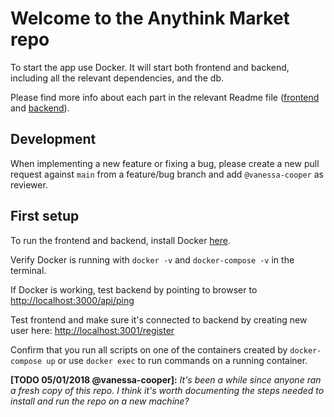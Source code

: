 # Welcome to the Anythink Market repo

To start the app use Docker. It will start both frontend and backend, including all the relevant dependencies, and the db.

Please find more info about each part in the relevant Readme file ([frontend](frontend/readme.md) and [backend](backend/README.md)).

## Development

When implementing a new feature or fixing a bug, please create a new pull request against `main` from a feature/bug branch and add `@vanessa-cooper` as reviewer.

## First setup
To run the frontend and backend, install Docker [here](https://docs.docker.com/get-docker/).

Verify Docker is running with ```docker -v``` and ```docker-compose -v``` in the terminal.

If Docker is working, test backend by pointing to browser to [http://localhost:3000/api/ping](http://localhost:3000/api/ping)

Test frontend and make sure it's connected to backend by creating new user here: [http://localhost:3001/register](http://localhost:3001/register)

Confirm that you run all scripts on one of the containers created by ```docker-compose up``` or use ```docker exec``` to run commands on a running container.

**[TODO 05/01/2018 @vanessa-cooper]:** _It's been a while since anyone ran a fresh copy of this repo. I think it's worth documenting the steps needed to install and run the repo on a new machine?_
